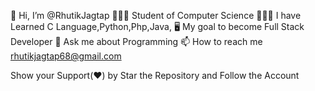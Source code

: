  👋 Hi, I’m @RhutikJagtap
 👨🏻‍🎓 Student of Computer Science
👨🏻‍💻 I have Learned C Language,Python,Php,Java,
🖥 My goal to become Full Stack Developer
💬 Ask me about Programming
📫 How to reach me rhutikjagtap68@gmail.com

Show your Support(❤) by Star the Repository and Follow the Account

<!---
RhutikJagtap/RhutikJagtap is a ✨ special ✨ repository because its `README.md` (this file) appears on your GitHub profile.
You can click the Preview link to take a look at your changes.
--->
